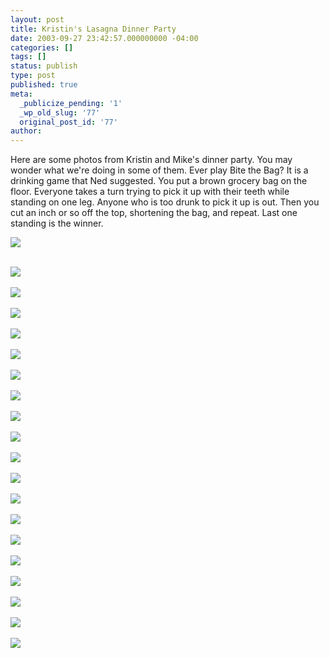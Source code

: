 ```yaml
---
layout: post
title: Kristin's Lasagna Dinner Party
date: 2003-09-27 23:42:57.000000000 -04:00
categories: []
tags: []
status: publish
type: post
published: true
meta:
  _publicize_pending: '1'
  _wp_old_slug: '77'
  original_post_id: '77'
author: 
---
```

Here are some photos from Kristin and Mike's dinner party.  You may wonder what we're doing in some of them.  Ever play Bite the Bag?  It is a drinking game that Ned suggested.  You put a brown grocery bag on the floor.  Everyone takes a turn trying to pick it up with their teeth while standing on one leg.  Anyone who is too drunk to pick it up is out. Then you cut an inch or so off the top, shortening the bag, and repeat.  Last one standing is the winner.

<a href="/albums/lasagna/DCP_3377.JPG"><img src="/albums/lasagna/thumbnails/DCP_3377.JPG" /></a><br /><br />
<!--more-->
<a href="/albums/lasagna/DCP_3371.JPG"><img src="/albums/lasagna/thumbnails/DCP_3371.JPG" /></a><br /><br />
<a href="/albums/lasagna/DCP_3372.JPG"><img src="/albums/lasagna/thumbnails/DCP_3372.JPG" /></a><br /><br />
<a href="/albums/lasagna/DCP_3373.JPG"><img src="/albums/lasagna/thumbnails/DCP_3373.JPG" /></a><br /><br />
<a href="/albums/lasagna/DCP_3374.JPG"><img src="/albums/lasagna/thumbnails/DCP_3374.JPG" /></a><br /><br />
<a href="/albums/lasagna/DCP_3375.JPG"><img src="/albums/lasagna/thumbnails/DCP_3375.JPG" /></a><br /><br />
<a href="/albums/lasagna/DCP_3376.JPG"><img src="/albums/lasagna/thumbnails/DCP_3376.JPG" /></a><br /><br />
<a href="/albums/lasagna/DCP_3377.JPG"><img src="/albums/lasagna/thumbnails/DCP_3377.JPG" /></a><br /><br />
<a href="/albums/lasagna/DCP_3379.JPG"><img src="/albums/lasagna/thumbnails/DCP_3379.JPG" /></a><br /><br />
<a href="/albums/lasagna/DCP_3380.JPG"><img src="/albums/lasagna/thumbnails/DCP_3380.JPG" /></a><br /><br />
<a href="/albums/lasagna/DCP_3381.JPG"><img src="/albums/lasagna/thumbnails/DCP_3381.JPG" /></a><br /><br />
<a href="/albums/lasagna/DCP_3382.JPG"><img src="/albums/lasagna/thumbnails/DCP_3382.JPG" /></a><br /><br />
<a href="/albums/lasagna/DCP_3384.JPG"><img src="/albums/lasagna/thumbnails/DCP_3384.JPG" /></a><br /><br />
<a href="/albums/lasagna/DCP_3385.JPG"><img src="/albums/lasagna/thumbnails/DCP_3385.JPG" /></a><br /><br />
<a href="/albums/lasagna/DCP_3386.JPG"><img src="/albums/lasagna/thumbnails/DCP_3386.JPG" /></a><br /><br />
<a href="/albums/lasagna/DCP_3387.JPG"><img src="/albums/lasagna/thumbnails/DCP_3387.JPG" /></a><br /><br />
<a href="/albums/lasagna/DCP_3388.JPG"><img src="/albums/lasagna/thumbnails/DCP_3388.JPG" /></a><br /><br />
<a href="/albums/lasagna/DCP_3389.JPG"><img src="/albums/lasagna/thumbnails/DCP_3389.JPG" /></a><br /><br />
<a href="/albums/lasagna/DCP_3390.JPG"><img src="/albums/lasagna/thumbnails/DCP_3390.JPG" /></a><br /><br />
<a href="/albums/lasagna/DCP_3391.JPG"><img src="/albums/lasagna/thumbnails/DCP_3391.JPG" /></a><br /><br />
